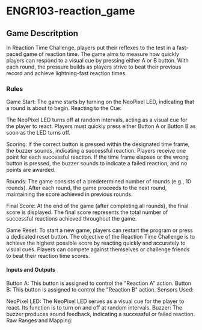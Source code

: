# ENGR103-reaction_game

## Game Descritption
In Reaction Time Challenge, players put their reflexes to the test in a fast-paced game of reaction time. The game aims to measure how quickly players can respond to a visual cue by pressing either A or B button. With each round, the pressure builds as players strive to beat their previous record and achieve lightning-fast reaction times.

### Rules
Game Start:
The game starts by turning on the NeoPixel LED, indicating that a round is about to begin.
Reacting to the Cue:

The NeoPixel LED turns off at random intervals, acting as a visual cue for the player to react.
Players must quickly press either Button A or Button B as soon as the LED turns off.

Scoring:
If the correct button is pressed within the designated time frame, the buzzer sounds, indicating a successful reaction.
Players receive one point for each successful reaction.
If the time frame elapses or the wrong button is pressed, the buzzer sounds to indicate a failed reaction, and no points are awarded.

Rounds:
The game consists of a predetermined number of rounds (e.g., 10 rounds).
After each round, the game proceeds to the next round, maintaining the score achieved in previous rounds.

Final Score:
At the end of the game (after completing all rounds), the final score is displayed.
The final score represents the total number of successful reactions achieved throughout the game.

Game Reset:
To start a new game, players can restart the program or press a dedicated reset button.
The objective of the Reaction Time Challenge is to achieve the highest possible score by reacting quickly and accurately to visual cues. Players can compete against themselves or challenge friends to beat their reaction time scores.

#### Inputs and Outputs
Button A: This button is assigned to control the "Reaction A" action.
Button B: This button is assigned to control the "Reaction B" action.
Sensors Used:

NeoPixel LED: The NeoPixel LED serves as a visual cue for the player to react. Its function is to turn on and off at random intervals.
Buzzer: The buzzer produces sound feedback, indicating a successful or failed reaction.
Raw Ranges and Mapping:
